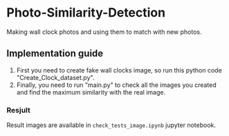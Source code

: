 # Photo-Similarity-Detection
Making wall clock photos and using them to match with new photos.

## Implementation guide
1. First you need to create fake wall clocks image, so run this python code "Create_Clock_dataset.py".
2. Finally, you need to run "main.py" to check all the images you created and find the maximum similarity with the real image.

### Resjult
Result images are available in `check_tests_image.ipynb` jupyter notebook.

